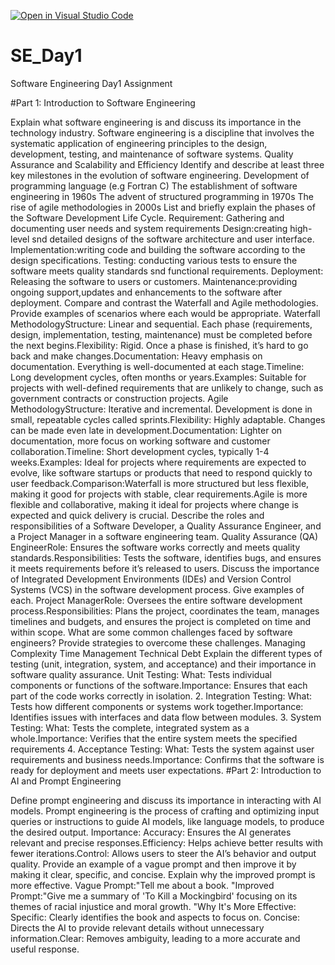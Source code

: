 [![Open in Visual Studio Code](https://classroom.github.com/assets/open-in-vscode-2e0aaae1b6195c2367325f4f02e2d04e9abb55f0b24a779b69b11b9e10269abc.svg)](https://classroom.github.com/online_ide?assignment_repo_id=15574825&assignment_repo_type=AssignmentRepo)
# SE_Day1
Software Engineering Day1 Assignment

#Part 1: Introduction to Software Engineering

Explain what software engineering is and discuss its importance in the technology industry.
Software engineering is a discipline that involves the systematic application of engineering principles to the design, development, testing, and maintenance of software systems.
Quality Assurance and Scalability and Efficiency
Identify and describe at least three key milestones in the evolution of software engineering.
Development of programming language (e.g Fortran C)
The establishment of software engineering in 1960s
The advent of structured programming in 1970s
The rise of agile methodologies in 2000s
List and briefly explain the phases of the Software Development Life Cycle.
Requirement: Gathering and documenting user needs and system requirements 
Design:creating high-level snd detailed designs of the software architecture and user interface.
Implementation:writing code and building the software according to the design specifications.
Testing: conducting various tests to ensure the software meets quality standards snd functional requirements.
Deployment: Releasing the software to users or customers.
Maintenance:providing ongoing support,updates and enhancements to the software after deployment.
Compare and contrast the Waterfall and Agile methodologies. Provide examples of scenarios where each would be appropriate.
Waterfall MethodologyStructure: Linear and sequential. Each phase (requirements, design, implementation, testing, maintenance) must be completed before the next begins.Flexibility: Rigid. Once a phase is finished, it’s hard to go back and make changes.Documentation: Heavy emphasis on documentation. Everything is well-documented at each stage.Timeline: Long development cycles, often months or years.Examples: Suitable for projects with well-defined requirements that are unlikely to change, such as government contracts or construction projects.
Agile MethodologyStructure: Iterative and incremental. Development is done in small, repeatable cycles called sprints.Flexibility: Highly adaptable. Changes can be made even late in development.Documentation: Lighter on documentation, more focus on working software and customer collaboration.Timeline: Short development cycles, typically 1-4 weeks.Examples: Ideal for projects where requirements are expected to evolve, like software startups or products that need to respond quickly to user feedback.Comparison:Waterfall is more structured but less flexible, making it good for projects with stable, clear requirements.Agile is more flexible and collaborative, making it ideal for projects where change is expected and quick delivery is crucial.
Describe the roles and responsibilities of a Software Developer, a Quality Assurance Engineer, and a Project Manager in a software engineering team.
Quality Assurance (QA) EngineerRole: Ensures the software works correctly and meets quality standards.Responsibilities: Tests the software, identifies bugs, and ensures it meets requirements before it’s released to users.
Discuss the importance of Integrated Development Environments (IDEs) and Version Control Systems (VCS) in the software development process. Give examples of each.
Project ManagerRole: Oversees the entire software development process.Responsibilities: Plans the project, coordinates the team, manages timelines and budgets, and ensures the project is completed on time and within scope.
What are some common challenges faced by software engineers? Provide strategies to overcome these challenges.
Managing Complexity 
Time Management 
Technical Debt
Explain the different types of testing (unit, integration, system, and acceptance) and their importance in software quality assurance.
Unit Testing: What: Tests individual components or functions of the software.Importance: Ensures that each part of the code works correctly in isolation.
2. Integration Testing: What: Tests how different components or systems work together.Importance: Identifies issues with interfaces and data flow between modules.
3. System Testing: What: Tests the complete, integrated system as a whole.Importance: Verifies that the entire system meets the specified requirements
4. Acceptance Testing: What: Tests the system against user requirements and business needs.Importance: Confirms that the software is ready for deployment and meets user expectations.
#Part 2: Introduction to AI and Prompt Engineering


Define prompt engineering and discuss its importance in interacting with AI models.
Prompt engineering is the process of crafting and optimizing input queries or instructions to guide AI models, like language models, to produce the desired output.
Importance: Accuracy: Ensures the AI generates relevant and precise responses.Efficiency: Helps achieve better results with fewer iterations.Control: Allows users to steer the AI’s behavior and output quality.
Provide an example of a vague prompt and then improve it by making it clear, specific, and concise. Explain why the improved prompt is more effective.
Vague Prompt:"Tell me about a book.
"Improved Prompt:"Give me a summary of 'To Kill a Mockingbird' focusing on its themes of racial injustice and moral growth.
"Why It's More Effective: Specific: Clearly identifies the book and aspects to focus on. Concise: Directs the AI to provide relevant details without unnecessary information.Clear: Removes ambiguity, leading to a more accurate and useful response.
